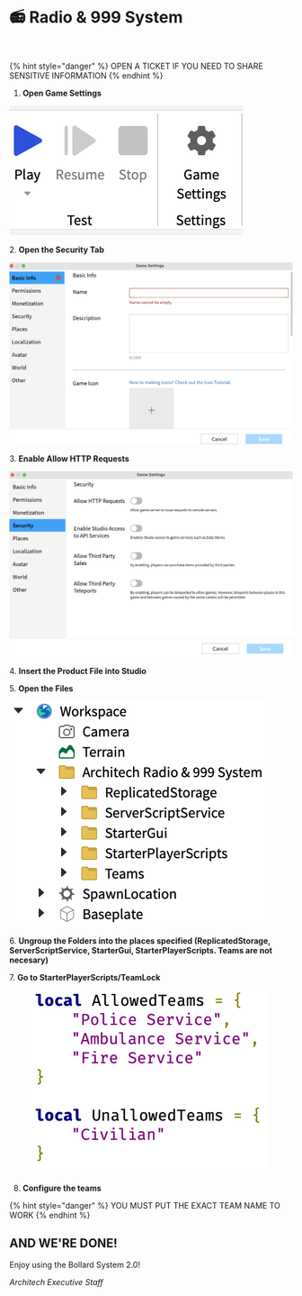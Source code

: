 # 📻 Radio & 999 System

<figure><img src="https://i.gyazo.com/4f5d6fa51a7596bd98f48d3fecdc2a1c.gif" alt=""><figcaption></figcaption></figure>

{% hint style="danger" %}
OPEN A TICKET IF YOU NEED TO SHARE SENSITIVE INFORMATION
{% endhint %}

1. **Open Game Settings**

![](<../.gitbook/assets/Screenshot 2022-12-16 at 5.40.26 PM.png>)

2\. **Open the Security Tab**

![](<../.gitbook/assets/Screenshot 2022-12-16 at 5.41.25 PM.png>)

3\. **Enable Allow HTTP Requests**

![](<../.gitbook/assets/Screenshot 2022-12-16 at 5.42.53 PM.png>)

4\. **Insert the Product File into Studio**

5\. **Open the Files**

![](<../.gitbook/assets/Screenshot 2023-01-31 at 7.30.35 PM.png>)

6\. **Ungroup the Folders into the places specified (ReplicatedStorage, ServerScriptService, StarterGui, StarterPlayerScripts. Teams are not necesary)**



7\. **Go to StarterPlayerScripts/TeamLock**

<figure><img src="../.gitbook/assets/Screenshot 2023-01-31 at 7.31.51 PM.png" alt=""><figcaption></figcaption></figure>

8. **Configure the teams**

{% hint style="danger" %}
YOU MUST PUT THE EXACT TEAM NAME TO WORK
{% endhint %}

## AND WE'RE DONE!



Enjoy using the Bollard System 2.0!

_Architech Executive Staff_

